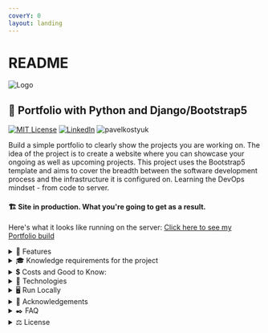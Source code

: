 ```yaml
---
coverY: 0
layout: landing
---
```


# README

![Logo](https://www.mattlayman.com/img/python-django.png)

## 🚀 Portfolio with Python and Django/Bootstrap5

[![MIT License](https://img.shields.io/badge/License-MIT-green.svg)](https://choosealicense.com/licenses/mit/) [![LinkedIn](https://img.shields.io/badge/LinkedIn-Profile-blue)](https://www.linkedin.com/in/pavel-kostyuk-710a521b8/) ![pavelkostyuk](https://komarev.com/ghpvc/?username=pavelkostyuk\&label=Repository%20views\&color=0e75b6\&style=flat)

Build a simple portfolio to clearly show the projects you are working on. The idea of the project is to create a website where you can showcase your ongoing as well as upcoming projects. This project uses the Bootstrap5 template and aims to cover the breadth between the software development process and the infrastructure it is configured on. Learning the DevOps mindset - from code to server.

#### 🏗️ Site in production. What you're going to get as a result.

Here's what it looks like running on the server: [Click here to see my Portfolio build](https://www.pavel-kostyuk-portfolio.tech/)

<details>

<summary>🍭 Features</summary>

* This website is adaptive to screen size and works well on both mobile and desktop.
* You will be able to show a picture of yourself and write a short text about yourself on the home page.
* You will be able to showcase your projects on the "home" page.
* The site has a navigation header, and newly added projects will be displayed there too.
* You will be able to write and edit your blog posts in the admin panel with simple editing.
* You will be able to attach images, videos, and links in your posts.
* You will be able to create a separate contact page with your credentials.
* The website has functionality to upload images to the server and can use embedded video links.
* The website adds new projects in descending order from oldest to newest.
* You can customize the website as you want and use other different elements offered by Bootstrap 5.

</details>

<details>

<summary>🎓 Knowledge requirements for the project</summary>

* Basic Python
* Basic Django
* Basic Linux server (Ubuntu)
* Basic understanding and experience working with GIT/GitHub (version control)
* Basic understanding of Cloud infrastructure
* Basic understanding of databases/SQL (even if you will not need to manually create the database and work with database design, you will need to have "a picture in your head" of how it works in the background because the project uses two databases SQL lite and PostgreSQL one for local development and the other is used on the server side in production).
* Basic understanding of network (HTTP/HTTPS; ports 80, 443, port redirecting, TSL, SSL, SSH)
* Basic understanding of the software development process.

</details>

<details>

<summary>💲 Costs and Good to Know:</summary>

Additional costs include: purchasing a domain name, SSL certificate and using Cloud Infrastructure. To launch the application you will need to register with one of the following Cloud providers or another. I used DigitalOcean (see link below).

* Domain names are relatively cheap if they are .se or .eu. The price goes up for .com .tech and .co but we're talking about a few hundred SEK at most.
* ​​​​​​​SSL certificates are something you can save on as instead of buying one, you can configure one from Let'sEncrypt on the server side with automatic updates (their certificates are valid for three months)
* Cloud Infrastructure or rather the resources that will be needed are minimal. Of course you can register with one of the big companies that offer Cloud solutions - Azure, AWS, Google and pay for what you use but as a student you can use discounts that go along with GitHub's "bundle" for students.
* [Azure offers $100 for students where you can test their services and use a whole range of different services for free for 12 months](https://azure.microsoft.com/en-us/free/students/)
* [AWS has a so-called Free Tier that you can use during the first 12 months](https://aws.amazon.com/free/?all-free-tier.sort-by=item.additionalFields.SortRank\&all-free-tier.sort-order=asc\&awsf.Free%20Tier%20Types=\*all\&awsf.Free%20Tier%20Categories=\*all)
* [Google Cloud has a program for students as well but I haven't explored it](https://cloud.google.com/edu/students)
* [DigitalOcean offers $200 for students to use over a year. Click and see their offer here](https://www.digitalocean.com/github-students)

</details>

<details>

<summary>🔬 Technologies</summary>

* Bootstrap 5/ HTML/ CSS/ Javascript
* Python 3.11.0
* Django 4.2
* django-ckeditor 6.5.1
* gunicorn 19.9.0
* whitenoise 6.4.0
* Pillow 9.5.0

</details>

<details>

<summary>🖥️ Run Locally</summary>

❗Use CMD

Clone the project

```cmd
git clone https://github.com/PavelKostyuk/Portfolio_Projekt.git
```

Go to the project directory

```cmd
cd Portfolio_Projekt\Portfolio
```

Create Virtual Env

```cmd
virtualenv env 
```

Activate Virtual env

```cmd
cd env\scripts & activate  
```

Navigate back to right project directory to install dependencies

```cmd
   cd ..\.. 
```

Install dependencies

```cmd
pip install -r requirements.txt
```

Makemigrations and migrate to create DB (SQLlite)

```cmd
python manage.py makemigrations && python manage.py migrate
```

Collect static files

```cmd
python manage.py collectstatic
```

Create user for admin panel

```cmd
python manage.py createsuperuser
```

* Note: No need for email. Create something simple like "admin" with password "abc123"

Run the server

```cmd
python manage.py runserver
```

* Browse to http://127.0.0.1:8000/admin on your local machine and login
* Press "Project" and create your first project.

Stop running server

```cmd
PRESS CTRL+C 
```

</details>

<details>

<summary>📖 Acknowledgements</summary>

Here are some resources I have used to make this project possible. I encourage you to use them to accomplish your project successfully.

* [Bootstrap5 Album-theme](https://getbootstrap.com/docs/5.3/examples/album/)
* [Quickstart: Deploy a Python (Django or Flask) web app to Azure App Service](https://learn.microsoft.com/en-us/azure/app-service/quickstart-python?tabs=flask%2Cwindows%2Cazure-cli%2Cvscode-deploy%2Cdeploy-instructions-azportal%2Cterminal-bash%2Cdeploy-instructions-zip-azcli)
* [Django 4 - Build Portfolio Project with Bootstrap 5 (2023) - Udemy.](https://www.udemy.com/course/django-3-build-portfolio-project-with-django-from-scratch/)
* [Python Django Dev To Deployment (2023) - Udemy.](https://www.udemy.com/course/python-django-dev-to-deployment/)
* [Deploy Django on Linux - Udemy.](https://www.udemy.com/course/deploy-django-on-linux/)
* [How-do-i-install-an-ssl-certificate-on-a-droplet](https://docs.digitalocean.com/support/how-do-i-install-an-ssl-certificate-on-a-droplet/)
* [How-to-install-ssl-certificates](https://www.namecheap.com/support/knowledgebase/article.aspx/795/14/how-to-install-ssl-certificates/)
* [How-to-create-a-self-signed-ssl-certificate-for-nginx-in-ubuntu-20-04-1](https://www.digitalocean.com/community/tutorials/how-to-create-a-self-signed-ssl-certificate-for-nginx-in-ubuntu-20-04-1)
* [Dokumentation från DigitalOcean – “How To Set Up Django with Postgres, Nginx, and Gunicorn on Ubuntu 18.04”](https://www.digitalocean.com/community/tutorials/how-to-set-up-django-with-postgres-nginx-and-gunicorn-on-ubuntu-18-04)
* [Simple Django Deployment (part 12) - Setting up Supervisor -YouTube](https://youtu.be/ny2L15dOf4Q)
* [Django- CKEditor Tutorial (+ CodeSnippet) -YouTube](https://youtu.be/L6y6cn1XUfw)
* [Awesome Readme Templates](https://awesomeopensource.com/project/elangosundar/awesome-README-templates)
* [Awesome README](https://github.com/matiassingers/awesome-readme)
* [How to write a Good readme](https://bulldogjob.com/news/449-how-to-write-a-good-readme-for-your-github-project)

</details>

<details>

<summary>✒️ FAQ</summary>

**Question 1: How do I deploy this project in a live production environment?**

It depends on which platform you decide to use and how you want to deploy it. There are various ways to do it, so you can choose the one you like. I have provided information about deployment in the “acknowledgments” section. I used DigitalOcean as a cloud provider.

**Question 2: Will you add new features to the project?**

Yes, I will implement other things in the project and will update the repository accordingly with new features that I develop.

**Question 3: Can I use this code and build my website on top of your initial setup?**

Yes, you can modify the code as you like.

</details>

<details>

<summary>⚖️ License</summary>

MIT License

Copyright (c) 2023 Pavel Kostyuk

Permission is hereby granted, free of charge, to any person obtaining a copy of this software and associated documentation files (the "Software"), to deal in the Software without restriction, including without limitation the rights to use, copy, modify, merge, publish, distribute, sublicense, and/or sell copies of the Software, and to permit persons to whom the Software is furnished to do so, subject to the following conditions:

The above copyright notice and this permission notice shall be included in all copies or substantial portions of the Software.

THE SOFTWARE IS PROVIDED "AS IS", WITHOUT WARRANTY OF ANY KIND, EXPRESS OR IMPLIED, INCLUDING BUT NOT LIMITED TO THE WARRANTIES OF MERCHANTABILITY, FITNESS FOR A PARTICULAR PURPOSE AND NONINFRINGEMENT. IN NO EVENT SHALL THE AUTHORS OR COPYRIGHT HOLDERS BE LIABLE FOR ANY CLAIM, DAMAGES OR OTHER LIABILITY, WHETHER IN AN ACTION OF CONTRACT, TORT OR OTHERWISE, ARISING FROM, OUT OF OR IN CONNECTION WITH THE SOFTWARE OR THE USE OR OTHER DEALINGS IN THE SOFTWARE.

</details>
